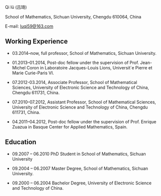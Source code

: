 Qi lü (吕琦)  

School of Mathematics, Sichuan University, Chengdu 610064, China  

E-mail: luqi59@163.com  



## Working Experience

* 03.2014–now, full professor, School of Mathematics, Sichuan University.

* 01.2013–01.2014, Post-doc fellow under the supervision of Prof. Jean-Michel Coron in Laboratoire Jacques-Louis Lions, Universit´e Pierre et Marie Curie-Paris VI.

* 07.2012-03.2014, Associate Professor, School of Mathematical Sciences, University of Electronic Science and Technology of China, Chengdu 611731, China.

* 07.2010–07.2012, Assistant Professor, School of Mathematical Sciences, University of Electronic Science and Technology of China, Chengdu 611731, China.

* 04.2011–04.2012, Post-doc fellow under the supervision of Prof. Enrique Zuazua in Basque Center for Applied Mathematics, Spain.


## Education

* 09.2007 – 06.2010 PhD Student in School of Mathematics, Sichuan University

* 09.2004 – 06.2007 Master Degree, School of Mathematics, Sichuan University.

* 09.2000 – 06.2004 Bachelor Degree, University of Electronic Science and Technology of China.
